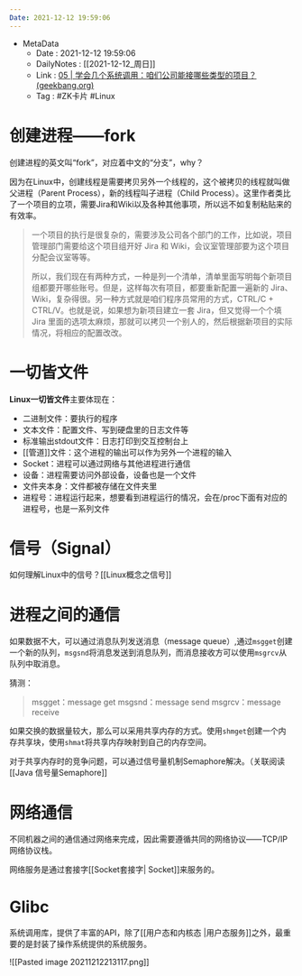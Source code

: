 ```yaml
---
Date: 2021-12-12 19:59:06
---
```

- MetaData
	- Date : 2021-12-12 19:59:06
	- DailyNotes : [[2021-12-12_周日]]
	- Link : [05 | 学会几个系统调用：咱们公司能接哪些类型的项目？ (geekbang.org)](https://time.geekbang.org/column/article/89251)
	- Tag : #ZK卡片  #Linux 

# 创建进程——fork

创建进程的英文叫“fork”，对应着中文的“分支”，why？

因为在Linux中，创建线程是需要拷贝另外一个线程的，这个被拷贝的线程就叫做父进程（Parent Process），新的线程叫子进程（Child Process）。这里作者类比了一个项目的立项，需要Jira和Wiki以及各种其他事项，所以远不如复制粘贴来的有效率。

> 一个项目的执行是很复杂的，需要涉及公司各个部门的工作，比如说，项目管理部门需要给这个项目组开好 Jira 和 Wiki，会议室管理部要为这个项目分配会议室等等。
> 
> 所以，我们现在有两种方式，一种是列一个清单，清单里面写明每个新项目组都要开哪些账号。但是，这样每次有项目，都要重新配置一遍新的 Jira、Wiki，复杂得很。另一种方式就是咱们程序员常用的方式，CTRL/C + CTRL/V。也就是说，如果想为新项目建立一套 Jira，但又觉得一个个填 Jira 里面的选项太麻烦，那就可以拷贝一个别人的，然后根据新项目的实际情况，将相应的配置改改。

# 一切皆文件

**Linux一切皆文件**主要体现在：
- 二进制文件：要执行的程序
- 文本文件：配置文件、写到硬盘里的日志文件等
- 标准输出stdout文件：日志打印到交互控制台上
- [[管道]]文件：这个进程的输出可以作为另外一个进程的输入
- Socket：进程可以通过网络与其他进程进行通信
- 设备：进程需要访问外部设备，设备也是一个文件
- 文件夹本身：文件都被存储在文件夹里
- 进程号：进程运行起来，想要看到进程运行的情况，会在/proc下面有对应的进程号，也是一系列文件

# 信号（Signal）
如何理解Linux中的信号？[[Linux概念之信号]]

# 进程之间的通信
如果数据不大，可以通过消息队列发送消息（message queue）,通过`msgget`创建一个新的队列，`msgsnd`将消息发送到消息队列，而消息接收方可以使用`msgrcv`从队列中取消息。

猜测：

> msgget：message get
> msgsnd：message send
> msgrcv：message receive

如果交换的数据量较大，那么可以采用共享内存的方式。使用`shmget`创建一个内存共享块，使用`shmat`将共享内存映射到自己的内存空间。

对于共享内存时的竞争问题，可以通过信号量机制Semaphore解决。（关联阅读[[Java 信号量Semaphore]]

# 网络通信
不同机器之间的通信通过网络来完成，因此需要遵循共同的网络协议——TCP/IP网络协议栈。

网络服务是通过套接字[[Socket套接字| Socket]]来服务的。

# Glibc
系统调用库，提供了丰富的API，除了[[用户态和内核态 |用户态服务]]之外，最重要的是封装了操作系统提供的系统服务。

![[Pasted image 20211212213117.png]]